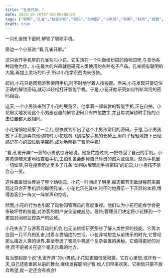 ```yaml
---
title: "孔雀开屏。"
date: 2023-10-16T07:00:00+08:00
tags: ["聪明","孔雀","智能手机","密码","动物园","小男孩","开屏","封闭","寂寞","希望","Claude"]
draft: true
--- 
```


一只孔雀按下密码,解锁了智能手机。

旁边一个小孩说:“看,孔雀开屏。”

这只会开手机屏的孔雀名叫小花。它生活在一个叫做缤纷园的动物园里,与其他各种动物为伴。小花最大的兴趣就是研究人类使用的各种电子产品。孔雀拥有聪明的大脑,再加上灵巧的爪子,所以小花学东西向来很快。

起初,小花只是围观游客使用手机,时不时地学着人按按键。后来,小花发现只要记住正确的解锁密码,就可以轻松打开智能手机。于是,小花开始研究如何判断常用的密码组合。

这天,一个小男孩来到了小花的展览区。他拿着一部新款的智能手机,正在自拍。小花眼尖地发现这个小男孩设置的解锁密码只有四位数字,并且每次解锁时手指的点击位置都大致相同。

小花悄悄地观察了一会儿,很快就判断出了这个小男孩常用的密码。于是,当小男孩放下手机逗弄其他动物时,小花趁机飞到摆放手机的长椅上,用爪子轻轻地按下已经熟记在心的四位数字密码,成功地解锁了智能手机!

“看,孔雀开屏!”一旁的小男孩惊讶地说。他急忙跑过来,一把夺回了自己的手机。小男孩惊魂未定地检查着手机,生怕孔雀会删掉自己珍贵的照片或信息。然而手机里一切如常,只在搜索历史里多了几条“如何破解智能手机密码”的记录,让小男孩不禁会心一笑。

这件趣事很快传遍了整个动物园。小花一时间成了明星,每天都有无数游客前来围观这只会开手机屏的聪明孔雀。小花也乐在其中,时不时地展示一下开屏的本领,博得游客们一阵又一阵掌声和惊叹。

然而,小花的行为也引起了动物园管理员的高度重视。他们认为小花可能会学会更多破坏性的技能,对游客的财产安全造成威胁。最终,管理员们决定将小花移到一个更加封闭和监控森严的区域。

小花失去了与游客互动的机会,也无法继续研究那些了解人类世界的技能。它再次变回一只平凡的孔雀,过着与世隔绝的生活。小花非常想念从前快乐的时光,它曾经那么接近人类的世界,甚至参透了智能手机这个复杂装置的奥秘。它值得更好的对待,而不是被关在这个毫无乐趣的地方。

每当想起那个说“孔雀开屏”的小男孩,小花就更加倍感寂寞。它在心里想,或许有一天,自己还能重回从前的舞台,继续发挥聪明才智,给人们带来欢笑。它相信只要不放弃希望,就一定还会有机会!
